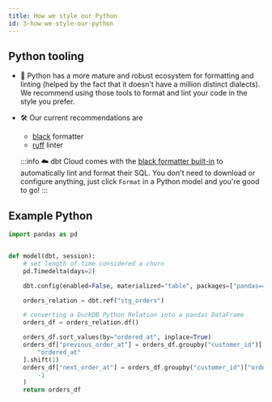 ```yaml
---
title: How we style our Python
id: 3-how-we-style-our-python
---
```


## Python tooling

- 🐍 Python has a more mature and robust ecosystem for formatting and linting (helped by the fact that it doesn't have a million distinct dialects). We recommend using those tools to format and lint your code in the style you prefer.

- 🛠️ Our current recommendations are

  - [black](https://pypi.org/project/black/) formatter
  - [ruff](https://pypi.org/project/ruff/) linter

  :::info
  ☁️ dbt Cloud comes with the [black formatter built-in](https://docs.getdbt.com/docs/cloud/dbt-cloud-ide/lint-format) to automatically lint and format their SQL. You don't need to download or configure anything, just click `Format` in a Python model and you're good to go!
  :::

## Example Python

```python
import pandas as pd


def model(dbt, session):
    # set length of time considered a churn
    pd.Timedelta(days=2)

    dbt.config(enabled=False, materialized="table", packages=["pandas==1.5.2"])

    orders_relation = dbt.ref("stg_orders")

    # converting a DuckDB Python Relation into a pandas DataFrame
    orders_df = orders_relation.df()

    orders_df.sort_values(by="ordered_at", inplace=True)
    orders_df["previous_order_at"] = orders_df.groupby("customer_id")[
        "ordered_at"
    ].shift(1)
    orders_df["next_order_at"] = orders_df.groupby("customer_id")["ordered_at"].shift(
        -1
    )
    return orders_df
```
